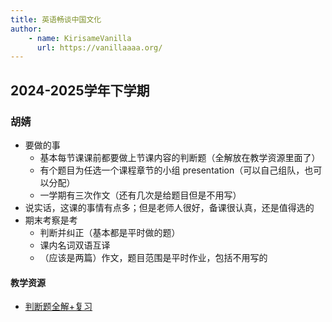 ```yaml
---
title: 英语畅谈中国文化
author:
    - name: KirisameVanilla
      url: https://vanillaaaa.org/
---
```


## 2024-2025学年下学期

### 胡婧

- 要做的事
  - 基本每节课课前都要做上节课内容的判断题（全解放在教学资源里面了）
  - 有个题目为任选一个课程章节的小组 presentation（可以自己组队，也可以分配）
  - 一学期有三次作文（还有几次是给题目但是不用写）
- 说实话，这课的事情有点多；但是老师人很好，备课很认真，还是值得选的
- 期末考察是考
  - 判断并纠正（基本都是平时做的题）
  - 课内名词双语互译
  - （应该是两篇）作文，题目范围是平时作业，包括不用写的

#### 教学资源

- [判断题全解+复习](https://drive.vanillaaaa.org/SharedCourses/大学英语教学部/英语畅谈中国文化/2024-2025学年下学期/胡婧/判断+复习.pdf)
